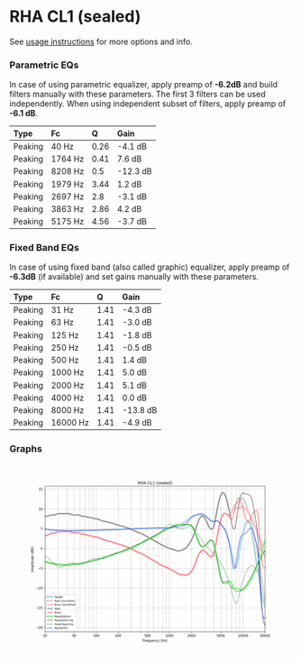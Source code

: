 # RHA CL1 (sealed)
See [usage instructions](https://github.com/jaakkopasanen/AutoEq#usage) for more options and info.

### Parametric EQs
In case of using parametric equalizer, apply preamp of **-6.2dB** and build filters manually
with these parameters. The first 3 filters can be used independently.
When using independent subset of filters, apply preamp of **-6.1 dB**.

| Type    | Fc      |    Q | Gain     |
|:--------|:--------|:-----|:---------|
| Peaking | 40 Hz   | 0.26 | -4.1 dB  |
| Peaking | 1764 Hz | 0.41 | 7.6 dB   |
| Peaking | 8208 Hz | 0.5  | -12.3 dB |
| Peaking | 1979 Hz | 3.44 | 1.2 dB   |
| Peaking | 2697 Hz | 2.8  | -3.1 dB  |
| Peaking | 3863 Hz | 2.86 | 4.2 dB   |
| Peaking | 5175 Hz | 4.56 | -3.7 dB  |

### Fixed Band EQs
In case of using fixed band (also called graphic) equalizer, apply preamp of **-6.3dB**
(if available) and set gains manually with these parameters.

| Type    | Fc       |    Q | Gain     |
|:--------|:---------|:-----|:---------|
| Peaking | 31 Hz    | 1.41 | -4.3 dB  |
| Peaking | 63 Hz    | 1.41 | -3.0 dB  |
| Peaking | 125 Hz   | 1.41 | -1.8 dB  |
| Peaking | 250 Hz   | 1.41 | -0.5 dB  |
| Peaking | 500 Hz   | 1.41 | 1.4 dB   |
| Peaking | 1000 Hz  | 1.41 | 5.0 dB   |
| Peaking | 2000 Hz  | 1.41 | 5.1 dB   |
| Peaking | 4000 Hz  | 1.41 | 0.0 dB   |
| Peaking | 8000 Hz  | 1.41 | -13.8 dB |
| Peaking | 16000 Hz | 1.41 | -4.9 dB  |

### Graphs
![](./RHA%20CL1%20(sealed).png)